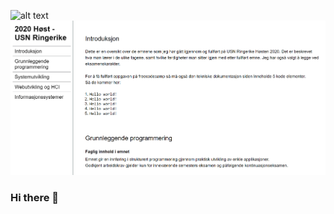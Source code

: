 

![alt text](https://github.com/binariicodice/binariicodice/blob/main/BB-logo-uten-bakgrunn.png?raw=true)
![alt text](https://github.com/binariicodice/build-a-technical-documentation-page/blob/main/1.png?raw=true)

### Hi there 👋

<!--
**binariicodice/binariicodice** is a ✨ _special_ ✨ repository because its `README.md` (this file) appears on your GitHub profile.

Here are some ideas to get you started:

- 🔭 I’m currently working on ...
- 🌱 I’m currently learning ...
- 👯 I’m looking to collaborate on ...
- 🤔 I’m looking for help with ...
- 💬 Ask me about ...
- 📫 How to reach me: ...
- 😄 Pronouns: ...
- ⚡ Fun fact: ...
-->
